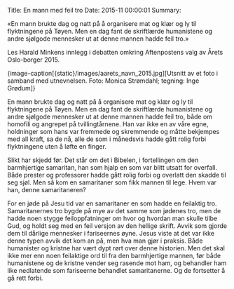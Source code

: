 Title: En mann med feil tro
Date: 2015-11 00:00:01
Summary: <p>«En mann brukte dag og natt på å organisere mat og klær og ly til flyktningene på Tøyen. Men en dag fant de skriftlærde humanistene og andre sjølgode mennesker ut at denne mannen hadde feil tro.»</p>  <p>Les Harald Minkens innlegg i debatten omkring Aftenpostens valg av Årets Oslo-borger 2015.</p>

{image-caption[{static}/images/aarets_navn_2015.jpg][Utsnitt av et foto i samband med utnevnelsen. Foto: Monica Strømdahl; tegning: Inge Grødum]}

En mann brukte dag og natt på å organisere mat og klær og ly til flyktningene på Tøyen. Men en dag fant de skriftlærde humanistene og andre sjølgode mennesker ut at denne mannen hadde feil tro, både om homofili og angrepet på tvillingtårnene. Han var ikke en av våre egne, holdninger som hans var fremmede og skremmende og måtte bekjempes med all kraft, sa de nå, alle de som i månedsvis hadde gått rolig forbi flyktningene uten å løfte en finger.

Slikt har skjedd før. Det står om det i Bibelen, i fortellingen om den barmhjertige samaritan, han som hjalp en som var blitt utsatt for overfall. Både prester og professorer hadde gått rolig forbi og overlatt den skadde til seg sjøl. Men så kom en samaritaner som fikk mannen til lege. Hvem var han, denne samaritaneren?

For en jøde på Jesu tid var en samaritaner en som hadde en feilaktig tro. Samaritanernes tro bygde på mye av det samme som jødenes tro, men de hadde noen stygge feiloppfatninger om hvor og hvordan man skulle tilbe Gud, og holdt seg med en feil versjon av den hellige skrift. Avvik som gjorde dem til dårlige mennesker i fariseernes øyne. Jesus viste at det var ikke denne typen avvik det kom an på, men hva man gjør i praksis. Både humanister og kristne har vært dypt rørt over denne historien. Men det skal ikke mer enn noen feilaktige ord til fra den barmhjertige mannen, før både humanistene og de kristne vender seg rasende mot ham, og behandler ham like nedlatende som fariseerne behandlet samaritanerne. Og de fortsetter å gå rett forbi.